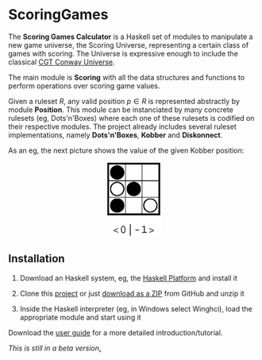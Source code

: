 ScoringGames
============

The <b>Scoring Games Calculator</b> is a Haskell set of modules to manipulate a new game universe, 
the Scoring Universe, representing a certain class of games with scoring. The Universe is expressive enough to include the classical [CGT Conway Universe](http://en.wikipedia.org/wiki/Surreal_number).

The main module is **Scoring** with all the data structures and functions to perform operations over scoring game values.

Given a ruleset $R$, any valid position $p \in R$ is represented abstractly by module **Position**. This module can be instanciated by many concrete rulesets (eg, Dots'n'Boxes) where each one of these rulesets is codified on their respective modules. The project already includes several ruleset implementations, namely **Dots'n'Boxes**, **Kobber** and **Diskonnect**.

As an eg, the next picture shows the value of the given Kobber position:

<center><img src="scoringEg.png" alt="Kobber position" style="width:112px;height:151px"></center>

## Installation

1. Download an Haskell system, eg, the [Haskell Platform](https://www.haskell.org/platform/) and install it

2. Clone this [project](https://github.com/jpneto/ScoringGames) or just [download as a ZIP](https://github.com/jpneto/ScoringGames/archive/master.zip) from GitHub and unzip it

3. Inside the Haskell interpreter (eg, in Windows select Winghci), load the appropriate module and start using it

Download the [user guide](https://github.com/jpneto/ScoringGames/blob/master/userGuide/userGuide.pdf?raw=true) for a more detailed introduction/tutorial.

_This is still in a beta version[.](http://htmlpreview.github.io/?https://github.com/jpneto/ScoringGames/blob/master/README.html)_ 